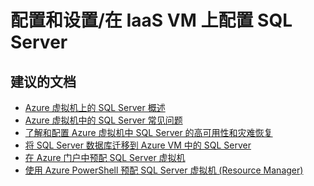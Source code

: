 <properties
    pageTitle="Configuration and Setup/Configure SQL Server on an IaaS VM"
    description="配置和设置/在 IaaS VM 上配置 SQL Server"
    service="microsoft.compute"
    resource="virtualmachines"
    authors="scottazure"
    displayOrder=""
    selfHelpType="generic"
    supportTopicIds="32411855"
    resourceTags="windows"
    productPesIds="14749"
    cloudEnvironments="public"
/>


# <a name="configuration-and-setupconfigure-sql-server-on-an-iaas-vm"></a>配置和设置/在 IaaS VM 上配置 SQL Server

## <a name="recommended-documents"></a>**建议的文档**
* [Azure 虚拟机上的 SQL Server 概述](https://azure.microsoft.com/documentation/articles/virtual-machines-sql-server-infrastructure-services/)<br>
* [Azure 虚拟机中的 SQL Server 常见问题](https://azure.microsoft.com/documentation/articles/virtual-machines-windows-sql-server-iaas-faq)<br>
* [了解和配置 Azure 虚拟机中 SQL Server 的高可用性和灾难恢复](https://docs.microsoft.com/azure/virtual-machines/windows/sql/virtual-machines-windows-sql-high-availability-dr)<br>
* [将 SQL Server 数据库迁移到 Azure VM 中的 SQL Server](https://docs.microsoft.com/azure/virtual-machines/windows/sql/virtual-machines-windows-migrate-sql)<br>
* [在 Azure 门户中预配 SQL Server 虚拟机](https://docs.microsoft.com/azure/virtual-machines/windows/sql/virtual-machines-windows-portal-sql-server-provision)<br>
* [使用 Azure PowerShell 预配 SQL Server 虚拟机 (Resource Manager)](https://docs.microsoft.com/azure/virtual-machines/windows/sql/virtual-machines-windows-ps-sql-create)<br>

